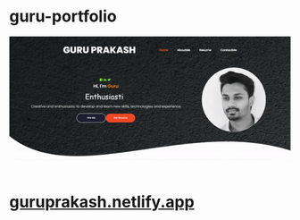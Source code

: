 # guru-portfolio
![grab-landing-page](https://github.com/guru2711/portfolio-gif/blob/main/portfolio.gif)


# [guruprakash.netlify.app](https://guruprakash.netlify.app/)
